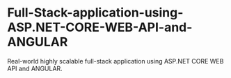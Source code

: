 # Full-Stack-application-using-ASP.NET-CORE-WEB-API-and-ANGULAR
 Real-world highly scalable full-stack application using ASP.NET CORE WEB API and ANGULAR.
